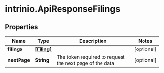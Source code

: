 # intrinio.ApiResponseFilings

## Properties
Name | Type | Description | Notes
------------ | ------------- | ------------- | -------------
**filings** | [**[Filing]**](Filing.md) |  | [optional] 
**nextPage** | **String** | The token required to request the next page of the data | [optional] 


